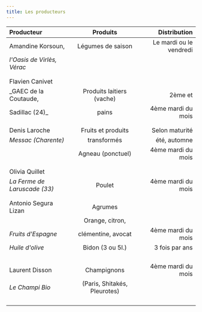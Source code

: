 ```yaml
---
title: Les producteurs
---
```

|Producteur                          |          Produits             |Distribution                  |
|:---------------------------------|:---------------------------:|----------------------------:|
|Amandine Korsoun,               | Légumes de saison       |Le mardi ou le vendredi  |
| _l'Oasis de Virlès, Vérac_       |                                  |                                  |
|                                          |                                  |                                  |
|                                          |                                  |                                 |
|Flavien Canivet                     |                                  |                                 |
|_GAEC de la Coutaude,           |  Produits laitiers (vache)| 2ème et                      |
|Sadillac (24)_                       | pains                          | 4ème mardi du mois    |
|                                          |                                  |                                  |
|                                          |                                  |                                 |
|Denis Laroche                       | Fruits et produits         | Selon maturité            |
|_Messac (Charente)_               | transformés                | été, automne              |
|                                           | Agneau (ponctuel)        | 4ème mardi du mois   |
|                                          |                                  |                                 |
|                                          |                                  |                                 |
|    Olivia Quillet                    |                                  |                                 |
|  _La Ferme de Laruscade (33)_ |  Poulet                       |  4ème mardi du mois   |
|                                          |                                  |                                  |
|                                          |                                  |                                 |
|  Antonio Segura Lizan         |   Agrumes                   |                                 |
|                                        | Orange, citron,            |                                  |
| _Fruits d'Espagne_                |  clémentine, avocat      |    4ème mardi du mois  |
| _Huile d'olive_                       |   Bidon (3 ou 5l.)         |    3 fois par ans           |
|        |                                  |                                  |
|                                          |                                  |                                  |
|                                          |                                  |                                 |
|                                          |                                  |                                 |
|     Laurent Disson                |   Champignons             |    4ème mardi du mois|
|     _Le Champi Bio_              |(Paris, Shitakés, Pleurotes)|                             |
|                                          |                                  |                                 |
|                                          |                                  |                                 |
|                                          |                                  |                                 |
|                                          |                                  |                                 |